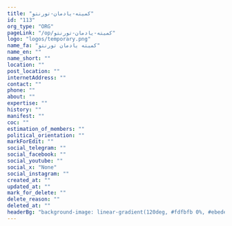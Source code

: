 ```yaml
---
title: "کمیته-یادمان-تورنتو"
id: "113"
org_type: "ORG"
pageLink: "/op/کمیته-یادمان-تورنتو"
logo: "logos/temporary.png"
name_fa: "کمیته یادمان تورنتو"
name_en: ""
name_short: ""
location: ""
post_location: ""
internetAddress: ""
contact: ""
phone: ""
about: ""
expertise: ""
history: ""
manifest: ""
coc: ""
estimation_of_members: ""
political_orientation: ""
markForEdit: ""
social_telegram: ""
social_facebook: ""
social_youtube: ""
social_x: "None"
social_instagram: ""
created_at: ""
updated_at: ""
mark_for_delete: ""
delete_reason: ""
deleted_at: ""
headerBg: "background-image: linear-gradient(120deg, #fdfbfb 0%, #ebedee 100%);"
---
```


